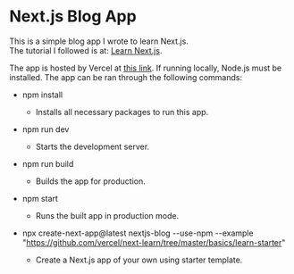 # Next.js Blog App
This is a simple blog app I wrote to learn Next.js.  
The tutorial I followed is at: [Learn Next.js](https://nextjs.org/learn).  

The app is hosted by Vercel at [this link](https://nextjs-blog-caleb765landis.vercel.app/).
If running locally, Node.js must be installed. The app can be ran through the following commands:

- npm install
    - Installs all necessary packages to run this app.

- npm run dev  
    - Starts the development server.

- npm run build  
    - Builds the app for production.

- npm start  
    - Runs the built app in production mode.

- npx create-next-app@latest nextjs-blog --use-npm --example "https://github.com/vercel/next-learn/tree/master/basics/learn-starter"  
    - Create a Next.js app of your own using starter template.
